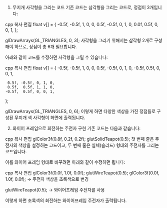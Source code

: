 1. 무지개 사각형을 그리는 코드
기존 코드는 삼각형을 그리는 코드로, 정점이 3개입니다:

cpp
복사
편집
float v[] = {
    -0.5f, -0.5f, 1, 0, 0,
     0.5f, -0.5f, 0, 1, 0,
     0.0f,  0.5f, 0, 0, 1,
};

glDrawArrays(GL_TRIANGLES, 0, 3);
사각형을 그리기 위해서는 삼각형 2개로 구성해야 하므로, 정점이 총 6개 필요합니다.

아래와 같이 코드를 수정하면 사각형을 그릴 수 있습니다:

cpp
복사
편집
float v[] = {
    -0.5f, -0.5f, 1, 0, 0,
     0.5f, -0.5f, 0, 1, 0,
    -0.5f,  0.5f, 0, 0, 1,

     0.5f, -0.5f, 0, 1, 0,
     0.5f,  0.5f, 1, 1, 0,
    -0.5f,  0.5f, 0, 0, 1,
};

glDrawArrays(GL_TRIANGLES, 0, 6);
이렇게 하면 다양한 색상을 가진 정점들로 구성된 무지개 색 사각형이 화면에 출력됩니다.

2. 와이어 프레임으로 회전하는 주전자 구현
기존 코드는 다음과 같습니다:

cpp
복사
편집
glColor3f(0.8f, 0.2f, 0.2f);
glutSolidTeapot(0.5);
첫 번째 줄은 주전자의 색상을 설정하는 코드이고,
두 번째 줄은 실체(솔리드) 형태의 주전자를 그리는 코드입니다.

이를 와이어 프레임 형태로 바꾸려면 아래와 같이 수정하면 됩니다:

cpp
복사
편집
glColor3f(0.0f, 1.0f, 0.0f);
glutWireTeapot(0.5);
glColor3f(0.0f, 1.0f, 0.0f); → 주전자 색상을 초록색으로 변경

glutWireTeapot(0.5); → 와이어프레임 주전자를 사용

이렇게 하면 초록색의 회전하는 와이어프레임 주전자가 출력됩니다.

